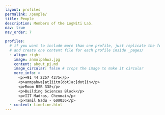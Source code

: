 ```yaml
---
layout: profiles
permalink: /people/
title: People
description: Members of the LogNiti Lab.
nav: true
nav_order: 7

profiles:
  # if you want to include more than one profile, just replicate the following block
  # and create one content file for each profile inside _pages/
  - align: right
    image: anmolpahwa.jpg
    content: about_pi.md
    image_circular: false # crops the image to make it circular
    more_info: >
      <p>+91 44 2257 4275</p>
      <p>anmpahwa[at]iitm[dot]ac[dot]in</p>
      <p>Room BSB 338</p>
      <p>Building Sciences Block</p>
      <p>IIT Madras, Chennai</p>
      <p>Tamil Nadu - 600036</p>
  - content: timeline.html
---
```

